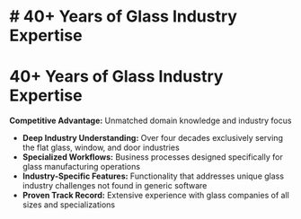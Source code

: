 # # 40+ Years of Glass Industry Expertise

# 40+ Years of Glass Industry Expertise
**Competitive Advantage:** Unmatched domain knowledge and industry focus
- **Deep Industry Understanding:** Over four decades exclusively serving the flat glass, window, and door industries
- **Specialized Workflows:** Business processes designed specifically for glass manufacturing operations
- **Industry-Specific Features:** Functionality that addresses unique glass industry challenges not found in generic software
- **Proven Track Record:** Extensive experience with glass companies of all sizes and specializations

